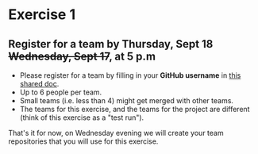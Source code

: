 # Exercise 1

## Register for a team by Thursday, Sept 18 ~~Wednesday, Sept 17~~, at 5 p.m

 * Please register for a team by filling in your **GitHub username** in [this shared doc](https://docs.google.com/spreadsheets/d/1DhrHTwEolqhWXGykEBDnz07suF6UcRwIJDaQemymxZM/edit?usp=sharing).
 * Up to 6 people per team.
 * Small teams (i.e. less than 4) might get merged with other teams.
 * The teams for this exercise, and the teams for the project are different (think of this exercise as a "test run").


That's it for now, on Wednesday evening we will create your team repositories that you will use for this exercise.
